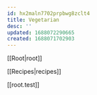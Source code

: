 ```yaml
---
id: hx2maln7702prpbwg8zclt4
title: Vegetarian
desc: ''
updated: 1688072290665
created: 1688071702903
---
```


[[Root|root]]

[[Recipes|recipes]]

[[root.test]]
